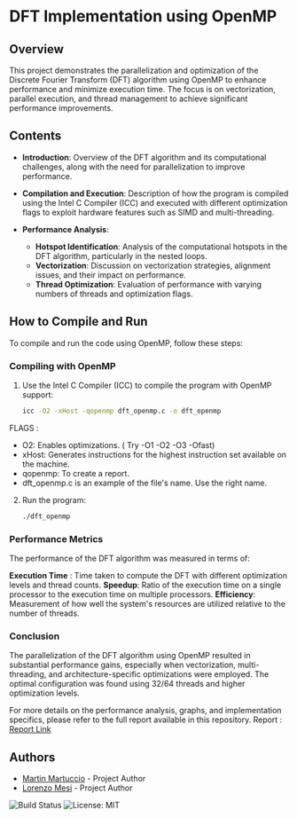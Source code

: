 # DFT Implementation using OpenMP

## Overview

This project demonstrates the parallelization and optimization of the Discrete Fourier Transform (DFT) algorithm using OpenMP to enhance performance and minimize execution time. The focus is on vectorization, parallel execution, and thread management to achieve significant performance improvements.

## Contents

- **Introduction**: Overview of the DFT algorithm and its computational challenges, along with the need for parallelization to improve performance.
  
- **Compilation and Execution**: Description of how the program is compiled using the Intel C Compiler (ICC) and executed with different optimization flags to exploit hardware features such as SIMD and multi-threading.

- **Performance Analysis**:
  - **Hotspot Identification**: Analysis of the computational hotspots in the DFT algorithm, particularly in the nested loops.
  - **Vectorization**: Discussion on vectorization strategies, alignment issues, and their impact on performance.
  - **Thread Optimization**: Evaluation of performance with varying numbers of threads and optimization flags.

## How to Compile and Run

To compile and run the code using OpenMP, follow these steps:

### Compiling with OpenMP
1. Use the Intel C Compiler (ICC) to compile the program with OpenMP support:
   ```bash
   icc -O2 -xHost -qopenmp dft_openmp.c -o dft_openmp

FLAGS : 
  - O2: Enables optimizations. ( Try -O1 -O2 -O3 -Ofast)
  - xHost: Generates instructions for the highest instruction set available on the machine.
  - qopenmp: To create a report.
  - dft_openmp.c is an example of the file's name. Use the right name.

2. Run the program:
   ```bash
   ./dft_openmp

### Performance Metrics
The performance of the DFT algorithm was measured in terms of:

**Execution Time** : Time taken to compute the DFT with different optimization levels and thread counts.
**Speedup**: Ratio of the execution time on a single processor to the execution time on multiple processors.
**Efficiency**: Measurement of how well the system's resources are utilized relative to the number of threads.

### Conclusion
The parallelization of the DFT algorithm using OpenMP resulted in substantial performance gains, especially when vectorization, multi-threading, and architecture-specific optimizations were employed. The optimal configuration was found using 32/64 threads and higher optimization levels.

For more details on the performance analysis, graphs, and implementation specifics, please refer to the full report available in this repository. Report : [Report Link]( ... )

## Authors
- [Martin Martuccio](https://github.com/Martin-Martuccio) - Project Author
- [Lorenzo Mesi](https://github.com/LorenzoMesi) - Project Author

![Build Status](https://img.shields.io/badge/build-passing-brightgreen)
![License: MIT](https://img.shields.io/badge/License-MIT-yellow.svg)

